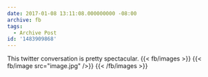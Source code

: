 ```yaml
---
date: 2017-01-08 13:11:08.000000000 -08:00
archive: fb
tags: 
  - Archive Post
id: '1483909868'
---
```


This twitter conversation is pretty spectacular.
{{< fb/images >}}
{{< fb/image src="image.jpg" />}}
{{< /fb/images >}}
